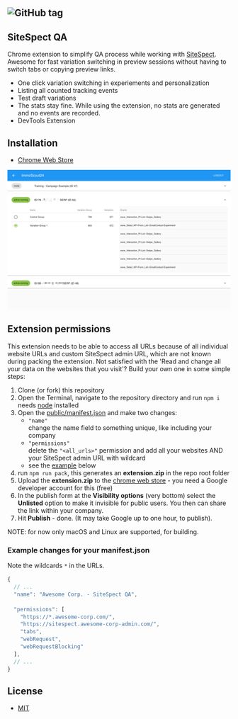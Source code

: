 ## ![GitHub tag](https://img.shields.io/github/tag/Scout24-CH/sitespect-qa.svg)

## SiteSpect QA
Chrome extension to simplify QA process while working with [SiteSpect](https://www.sitespect.com/). Awesome for fast variation switching in preview sessions without having to switch tabs or copying preview links.

- One click variation switching in experiements and personalization
- Listing all counted tracking events
- Test draft variations
- The stats stay fine. While using the extension, no stats are generated and no events are recorded. 
- DevTools Extension

## Installation
- [Chrome Web Store](https://chrome.google.com/webstore/detail/sitespect-qa/plenaoidopfljcbahkglkgcliijjfhnb)

![Screenshot](public/screenshot-3.png)

## Extension permissions 
This extension needs to be able to access all URLs because of all individual website URLs and custom SiteSpect admin URL, which are not known during packing the extension. Not satisfied with the 'Read and change all your data on the websites that you visit'? Build your own one in some simple steps:

1. Clone (or fork) this repository
1. Open the Terminal, navigate to the repository directory and run `npm i` needs [node](https://nodejs.org/en/download/) installed
1. Open the [public/manifest.json](public/manifest.json) and make two changes:
   - `"name"`  
     change the name field to something unique, like including your company
   - `"permissions"`  
     delete the `"<all_urls>"` permission and add all your websites AND your SiteSpect admin URL with wildcard
   - see the [example](#example-changes-for-your-manifestjson) below
1. run `npm run pack`, this generates an **extension.zip** in the repo root folder
1. Upload the **extension.zip** to the [chrome web store](https://chrome.google.com/webstore/developer/dashboard) - you need a Google developer account for this (free)
1. In the publish form at the **Visibility options** (very bottom) select the **Unlisted** option to make it invisible for public users. You then can share the link within your company.
1. Hit **Publish** - done. (It may take Google up to one hour, to publish).

NOTE: for now only macOS and Linux are supported, for building.

### Example changes for your manifest.json
Note the wildcards `*` in the URLs.
```js
{
  // ...
  "name": "Awesome Corp. - SiteSpect QA",

  "permissions": [
    "https://*.awesome-corp.com/",
    "https://sitespect.awesome-corp-admin.com/",
    "tabs",
    "webRequest",
    "webRequestBlocking"
  ],
  // ...
}
```

## License
- [MIT](LICENSE)
